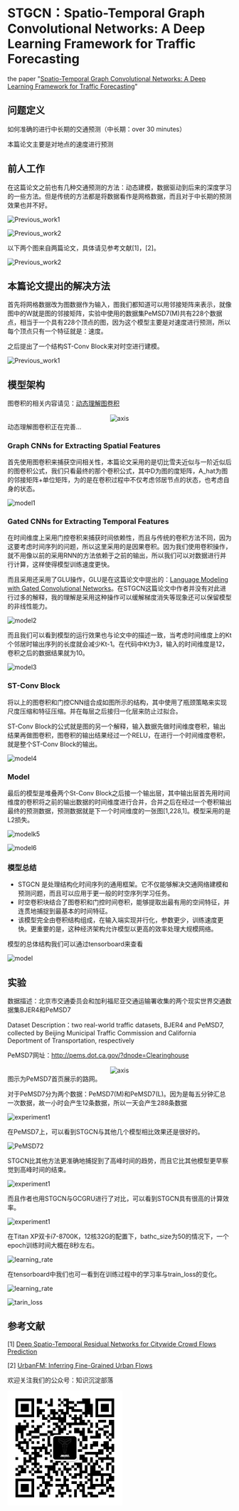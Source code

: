 # STGCN：Spatio-Temporal Graph Convolutional Networks: A Deep Learning Framework for Traffic Forecasting

the paper "[Spatio-Temporal Graph Convolutional Networks: A Deep Learning Framework for Traffic Forecasting](https://arxiv.org/pdf/1709.04875.pdf)"

## 问题定义

如何准确的进行中长期的交通预测（中长期：over 30 minutes）

本篇论文主要是对地点的速度进行预测

## 前人工作

在这篇论文之前也有几种交通预测的方法：动态建模，数据驱动到后来的深度学习的一些方法。但是传统的方法都是将数据看作是网格数据，而且对于中长期的预测效果也并不好。

![Previous_work1](https://github.com/Knowledge-Precipitation-Tribe/STGCN-keras/blob/master/ppt/images/Previous_work1.jpeg)

![Previous_work2](https://github.com/Knowledge-Precipitation-Tribe/STGCN-keras/blob/master/ppt/images/Previous_work2.jpeg)

以下两个图来自两篇论文，具体请见参考文献[1]，[2]。

![Previous_work2](https://github.com/Knowledge-Precipitation-Tribe/STGCN-keras/blob/master/ppt/images/Previous_work3.png)

## 本篇论文提出的解决方法

首先将网格数据改为图数据作为输入，图我们都知道可以用邻接矩阵来表示，就像图中的W就是图的邻接矩阵，实验中使用的数据集PeMSD7(M)共有228个数据点，相当于一个具有228个顶点的图，因为这个模型主要是对速度进行预测，所以每个顶点只有一个特征就是：速度。

之后提出了一个结构ST-Conv Block来对时空进行建模。

![Previous_work1](https://github.com/Knowledge-Precipitation-Tribe/STGCN-keras/blob/master/ppt/images/method.jpeg)

## 模型架构

图卷积的相关内容请见：[动态理解图卷积](https://github.com/Knowledge-Precipitation-Tribe/Graph-neural-network#动态理解图卷积)

<div align = "center"><image src="https://github.com/Knowledge-Precipitation-Tribe/Graph-neural-network/blob/master/images/GCN4.gif" width = "300" height = "240" alt="axis" align=center /></div>
动态理解图卷积正在完善...

### Graph CNNs for Extracting Spatial Features

首先使用图卷积来捕获空间相关性，本篇论文采用的是切比雪夫近似与一阶近似后的图卷积公式，我们只看最终的那个卷积公式，其中D为图的度矩阵，A_hat为图的邻接矩阵+单位矩阵，为的是在卷积过程中不仅考虑邻居节点的状态，也考虑自身的状态。

![model1](https://github.com/Knowledge-Precipitation-Tribe/STGCN-keras/blob/master/ppt/images/model1.jpeg)

### Gated CNNs for Extracting Temporal Features

在时间维度上采用门控卷积来捕获时间依赖性，而且与传统的卷积方法不同，因为这要考虑时间序列的问题，所以这里采用的是因果卷积。因为我们使用卷积操作，就不用像以前的采用RNN的方法依赖于之前的输出，所以我们可以对数据进行并行计算，这样使得模型训练速度更快。

而且采用还采用了GLU操作，GLU是在这篇论文中提出的：[Language Modeling with Gated Convolutional Networks](https://arxiv.org/pdf/1612.08083.pdf)。在STGCN这篇论文中作者并没有对此进行过多的解释，我的理解是采用这种操作可以缓解梯度消失等现象还可以保留模型的非线性能力。

![model2](https://github.com/Knowledge-Precipitation-Tribe/STGCN-keras/blob/master/ppt/images/model2.jpeg)

而且我们可以看到模型的运行效果也与论文中的描述一致，当考虑时间维度上的Kt个邻居时输出序列的长度就会减少Kt-1。在代码中Kt为3，输入的时间维度是12，卷积之后的数据结果就为10。

![model3](https://github.com/Knowledge-Precipitation-Tribe/STGCN-keras/blob/master/ppt/images/model3.png)

### ST-Conv Block

将以上的图卷积和门控CNN组合成如图所示的结构，其中使用了瓶颈策略来实现尺度压缩和特征压缩。并在每层之后接归一化层来防止过拟合。

ST-Conv Block的公式就是图的另一个解释，输入数据先做时间维度卷积，输出结果再做图卷积，图卷积的输出结果经过一个RELU，在进行一个时间维度卷积，就是整个ST-Conv Block的输出。

![model4](https://github.com/Knowledge-Precipitation-Tribe/STGCN-keras/blob/master/ppt/images/model4.jpeg)

### Model

最后的模型是堆叠两个St-Conv Block之后接一个输出层，其中输出层首先用时间维度的卷积将之前的输出数据的时间维度进行合并，合并之后在经过一个卷积输出最终的预测数据，预测数据就是下一个时间维度的一张图[1,228,1]。模型采用的是L2损失。

![modelk5](https://github.com/Knowledge-Precipitation-Tribe/STGCN-keras/blob/master/ppt/images/model5.jpeg)

![model6](https://github.com/Knowledge-Precipitation-Tribe/STGCN-keras/blob/master/ppt/images/model6.png)

### 模型总结

- STGCN 是处理结构化时间序列的通用框架。它不仅能够解决交通网络建模和 预测问题，而且可以应用于更一般的时空序列学习任务。
- 时空卷积块结合了图卷积和门控时间卷积，能够提取出最有用的空间特征，并 连贯地捕捉到最基本的时间特征。
- 该模型完全由卷积结构组成，在输入端实现并行化，参数更少，训练速度更 快。更重要的是，这种经济架构允许模型以更高的效率处理大规模网络。

模型的总体结构我们可以通过tensorboard来查看

![model](https://github.com/Knowledge-Precipitation-Tribe/STGCN-keras/blob/master/ppt/images/model.png)

## 实验

数据描述：北京市交通委员会和加利福尼亚交通运输署收集的两个现实世界交通数据集BJER4和PeMSD7

Dataset Description：two real-world traffic datasets, BJER4 and PeMSD7, collected by Beijing Municipal Traffic Commission and California Deportment of Transportation, respectively

PeMSD7网址：http://pems.dot.ca.gov/?dnode=Clearinghouse

<div align = "center"><image src="https://github.com/Knowledge-Precipitation-Tribe/STGCN-keras/blob/master/ppt/images/PeMSD71.png" width = "300" height = "240" alt="axis" align=center /></div>
图示为PeMSD7首页展示的路网。

对于PeMSD7分为两个数据：PeMSD7(M)和PeMSD7(L)。因为是每五分钟汇总一次数据，故一小时会产生12条数据，所以一天会产生288条数据

![experiment1](https://github.com/Knowledge-Precipitation-Tribe/STGCN-keras/blob/master/ppt/images/PeMSD72.png)

在PeMSD7上，可以看到STGCN与其他几个模型相比效果还是很好的。

![PeMSD72](https://github.com/Knowledge-Precipitation-Tribe/STGCN-keras/blob/master/ppt/images/experiment1.png)

STGCN比其他方法更准确地捕捉到了高峰时间的趋势，而且它比其他模型更早察觉到高峰时间的结束。

![experiment1](https://github.com/Knowledge-Precipitation-Tribe/STGCN-keras/blob/master/ppt/images/experiment2.png)

而且作者也用STGCN与GCGRU进行了对比，可以看到STGCN具有很高的计算效率。

![experiment1](https://github.com/Knowledge-Precipitation-Tribe/STGCN-keras/blob/master/ppt/images/experiment3.png)

在Titan XP双卡i7-8700K，12核32G的配置下，bathc_size为50的情况下，一个epoch训练时间大概在8秒左右。

![learning_rate](https://github.com/Knowledge-Precipitation-Tribe/STGCN-keras/blob/master/ppt/images/train.png)

在tensorboard中我们也可一看到在训练过程中的学习率与train_loss的变化。

![learning_rate](https://github.com/Knowledge-Precipitation-Tribe/STGCN-keras/blob/master/ppt/images/learning_rate.png)

![tarin_loss](https://github.com/Knowledge-Precipitation-Tribe/STGCN-keras/blob/master/ppt/images/train_loss.png)

## 参考文献

[1] [Deep Spatio-Temporal Residual Networks for Citywide Crowd Flows Prediction](https://arxiv.org/pdf/1610.00081.pdf)

[2] [UrbanFM: Inferring Fine-Grained Urban Flows](https://arxiv.org/pdf/1902.05377.pdf)



欢迎关注我们的公众号：知识沉淀部落

![qrcode](https://github.com/Knowledge-Precipitation-Tribe/Knowledge-Precipitation-Tribe/blob/master/qrcode.jpg)